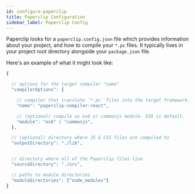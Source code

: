 ```yaml
---
id: configure-paperclip
title: Paperclip Configuration
sidebar_label: Paperclip Config
---
```


Paperclip looks for a `paperclip.config.json` file which provides information about your project, and how
to compile your `*.pc` files. It typically lives in your project root directory alongside your `package.json` file.

Here's an example of what it might look like:


```javascript
{

  // options for the target compiler "name"
  "compilerOptions": {

    // compiler that translate `*.pc` files into the target framework. 
    "name": "paperclip-compiler-react",

    // (optional) compile as es6 or commonjs module. ES6 is default.
    "module": "es6" | "commonjs",
  },

  // (optional) directory where JS & CSS files are compiled to
  "outputDirectory": "./lib",


  // directory where all of the Paperclip files live
  "sourceDirectory": "./src",

  // paths to module directories
  "moduleDirectories": ["node_modules"]
}
```